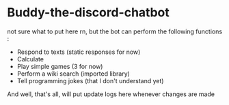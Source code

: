 # Buddy-the-discord-chatbot
not sure what to put here rn, but the bot can perform the following functions :
- Respond to texts (static responses for now)
- Calculate
- Play simple games (3 for now)
- Perform a wiki search (imported library)
- Tell programming jokes (that I don't understand yet)

And well, that's all, will put update logs here whenever changes are made  
